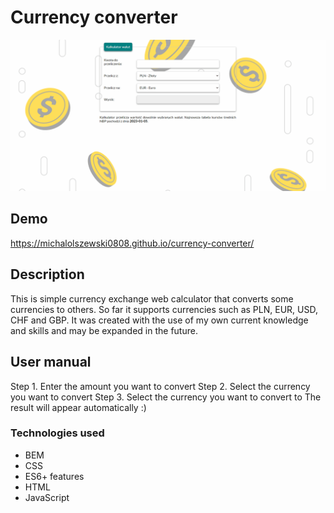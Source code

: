 # Currency converter

![Animacja](images/userManualAnimation.gif)

## Demo

https://michalolszewski0808.github.io/currency-converter/

## Description

This is simple currency exchange web calculator that converts some currencies to others. So far it supports currencies such as PLN, EUR, USD, CHF and GBP. It was created with the use of my own current knowledge and skills and may be expanded in the future.

## User manual
Step 1. Enter the amount you want to convert
Step 2. Select the currency you want to convert
Step 3. Select the currency you want to convert to
The result will appear automatically :)

### Technologies used
- BEM
- CSS
- ES6+ features
- HTML
- JavaScript
